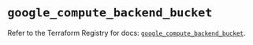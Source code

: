 # `google_compute_backend_bucket`

Refer to the Terraform Registry for docs: [`google_compute_backend_bucket`](https://registry.terraform.io/providers/hashicorp/google/5.24.0/docs/resources/compute_backend_bucket).
